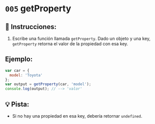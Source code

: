# `005` getProperty

## 📝 Instrucciones:

1. Escribe una función llamada `getProperty`. Dado un objeto y una key, `getProperty` retorna el valor de la propiedad con esa key.

## Ejemplo:

```Javascript
var car = {
  model: 'Toyota'
};
var output = getProperty(car, 'model');
console.log(output); // --> 'valor'
```

## 💡 Pista:

+ Si no hay una propiedad en esa key, debería retornar `undefined`.